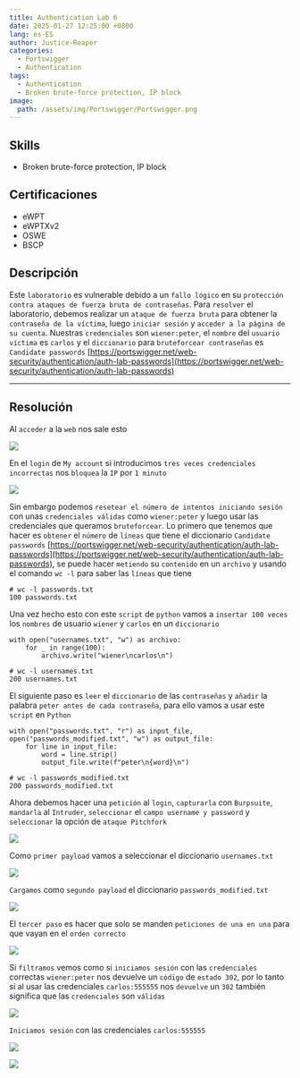 ```yaml
---
title: Authentication Lab 6
date: 2025-01-27 12:25:00 +0800
lang: es-ES
author: Justice-Reaper
categories:
  - Portswigger
  - Authentication
tags:
  - Authentication
  - Broken brute-force protection, IP block
image:
  path: /assets/img/Portswigger/Portswigger.png
---
```


## Skills

- Broken brute-force protection, IP block

## Certificaciones

- eWPT
- eWPTXv2
- OSWE
- BSCP

## Descripción

Este `laboratorio` es vulnerable debido a un `fallo lógico` en su `protección contra ataques de fuerza bruta de contraseñas`. Para `resolver` el laboratorio, debemos realizar un `ataque de fuerza bruta` para obtener la `contraseña de la víctima`, luego `iniciar sesión` y `acceder a la página de su cuenta`. Nuestras `credenciales` son `wiener:peter`, el `nombre` del `usuario víctima` es `carlos` y el `diccionario` para `bruteforcear contraseñas` es `Candidate passwords` [https://portswigger.net/web-security/authentication/auth-lab-passwords](https://portswigger.net/web-security/authentication/auth-lab-passwords)

---

## Resolución

Al `acceder` a la `web` nos sale esto

![](/assets/img/Authentication-Lab-6/image_1.png)

En el `login` de `My account` si introducimos `tres veces credenciales incorrectas` nos `bloquea` la `IP` por `1 minuto`

![](/assets/img/Authentication-Lab-6/image_2.png)

Sin embargo podemos `resetear el número de intentos iniciando sesión` con unas `credenciales válidas` como `wiener:peter` y luego usar las credenciales que queramos `bruteforcear`. Lo primero que tenemos que hacer es `obtener` el `número` de `líneas` que tiene el diccionario `Candidate passwords` [https://portswigger.net/web-security/authentication/auth-lab-passwords](https://portswigger.net/web-security/authentication/auth-lab-passwords), se puede hacer `metiendo` su `contenido` en un `archivo` y usando el comando `wc -l` para saber las `líneas` que tiene

```
# wc -l passwords.txt 
100 passwords.txt
```

Una vez hecho esto con este `script` de `python` vamos a `insertar 100 veces` los `nombres` de usuario `wiener` y `carlos` en un `diccionario`

```
with open("usernames.txt", "w") as archivo:
    for _ in range(100):
        archivo.write("wiener\ncarlos\n")
```

```
# wc -l usernames.txt
200 usernames.txt
```

El siguiente paso es `leer` el `diccionario` de las `contraseñas` y `añadir` la palabra `peter antes de cada contraseña`, para ello vamos a usar este `script` en `Python`

```
with open("passwords.txt", "r") as input_file, open("passwords_modified.txt", "w") as output_file:
    for line in input_file:
        word = line.strip()
        output_file.write(f"peter\n{word}\n")
```

```
# wc -l passwords_modified.txt 
200 passwords_modified.txt
```

Ahora debemos hacer una `petición` al `login`, `capturarla` con `Burpsuite`, `mandarla` al `Intruder`, `seleccionar` el `campo username y password` y `seleccionar` la opción de `ataque Pitchfork`

![](/assets/img/Authentication-Lab-6/image_3.png)

Como `primer payload` vamos a seleccionar el diccionario `usernames.txt`

![](/assets/img/Authentication-Lab-6/image_4.png)

`Cargamos` como `segundo payload` el diccionario `passwords_modified.txt`

![](/assets/img/Authentication-Lab-6/image_5.png)

El `tercer paso` es hacer que solo se manden `peticiones de una en una` para que vayan en el `orden correcto`

![](/assets/img/Authentication-Lab-6/image_6.png)

Si `filtramos` vemos como si `iniciamos sesión` con las `credenciales` correctas `wiener:peter` nos devuelve un `código` de `estado 302`, por lo tanto si al usar las credenciales `carlos:555555` nos `devuelve` un `302` también significa que las `credenciales` son `válidas`

![](/assets/img/Authentication-Lab-6/image_7.png)

`Iniciamos sesión` con las credenciales `carlos:555555`

![](/assets/img/Authentication-Lab-6/image_8.png)

![](/assets/img/Authentication-Lab-6/image_9.png)
